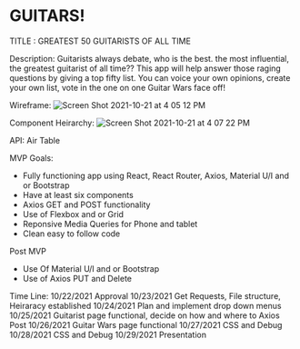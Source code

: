 # GUITARS!
TITLE : GREATEST 50 GUITARISTS OF ALL TIME

Description: Guitarists always debate, who is the best. the most influential, the greatest guitarist of all time??  This app will help answer those raging questions by giving a top fifty list.  You can voice your own opinions, create your own list, vote in the one on one Guitar Wars face off!

Wireframe:
![Screen Shot 2021-10-21 at 4 05 12 PM](https://user-images.githubusercontent.com/57691487/138356601-5dd54cbb-c019-4f78-8ff0-1a826dad42b0.png)

Component Heirarchy:
![Screen Shot 2021-10-21 at 4 07 22 PM](https://user-images.githubusercontent.com/57691487/138356883-2c811ccd-585e-4c8a-a4d1-871f0ec0fdf1.png)

API: Air Table

MVP Goals:
- Fully functioning app using React, React Router, Axios, Material U/I and or Bootstrap
- Have at least six components
- Axios GET and POST functionality
- Use of Flexbox and or Grid 
- Reponsive Media Queries for Phone and tablet
- Clean easy to follow code

Post MVP
- Use Of Material U/I and or Bootstrap
- Use of Axios PUT and Delete

Time Line:
10/22/2021 Approval
10/23/2021 Get Requests, File structure, Heiraracy established
10/24/2021 Plan and implement drop down menus
10/25/2021 Guitarist page functional, decide on how and where to Axios Post 
10/26/2021 Guitar Wars page functional
10/27/2021 CSS and Debug
10/28/2021 CSS and Debug
10/29/2021 Presentation
